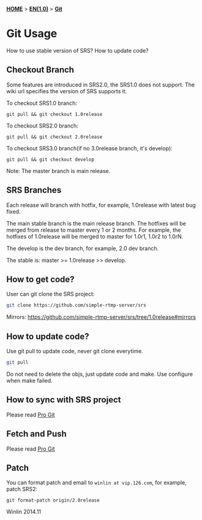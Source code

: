 [**HOME**](Home) > [**EN(1.0)**](v1_EN_Home) > [**Git**](v1_EN_Git)

# Git Usage

How to use stable version of SRS? How to update code?

## Checkout Branch

Some features are introduced in SRS2.0, the SRS1.0 does not support.
The wiki url specifies the version of SRS supports it.

To checkout SRS1.0 branch:

```
git pull && git checkout 1.0release
```

To checkout SRS2.0 branch:

```
git pull && git checkout 2.0release
```

To checkout SRS3.0 branch(if no 3.0release branch, it's develop):

```
git pull && git checkout develop
```

Note: The master branch is main release.

## SRS Branches

Each release will branch with hotfix, for example, 1.0release with latest bug fixed.

The main stable branch is the main release branch. The hotfixes will be merged from release to master every 1 or 2 months. For example, the hotfixes of 1.0release will be merged to master for 1.0r1, 1.0r2 to 1.0rN.

The develop is the dev branch, for example, 2.0 dev branch.

The stable is: master >= 1.0release >> develop.

## How to get code?

User can git clone the SRS project:

```bash
git clone https://github.com/simple-rtmp-server/srs
```

Mirrors: https://github.com/simple-rtmp-server/srs/tree/1.0release#mirrors

## How to update code?

Use git pull to update code, never git clone everytime.

```bash
git pull
```

Do not need to delete the objs, just update code and make. 
Use configure when make failed.

## How to sync with SRS project

Please read [Pro Git](http://git-scm.com/book/en/v2/GitHub-Contributing-to-a-Project)

## Fetch and Push

Please read [Pro Git](http://git-scm.com/book/en/v2/GitHub-Contributing-to-a-Project)

## Patch

You can format patch and email to `winlin at vip.126.com`, for example, patch SRS2:

```
git format-patch origin/2.0release
```

Winlin 2014.11
